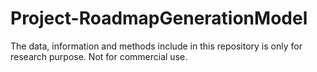 # Project-RoadmapGenerationModel
The data, information and methods include in this repository is only for research purpose. Not for commercial use. 
